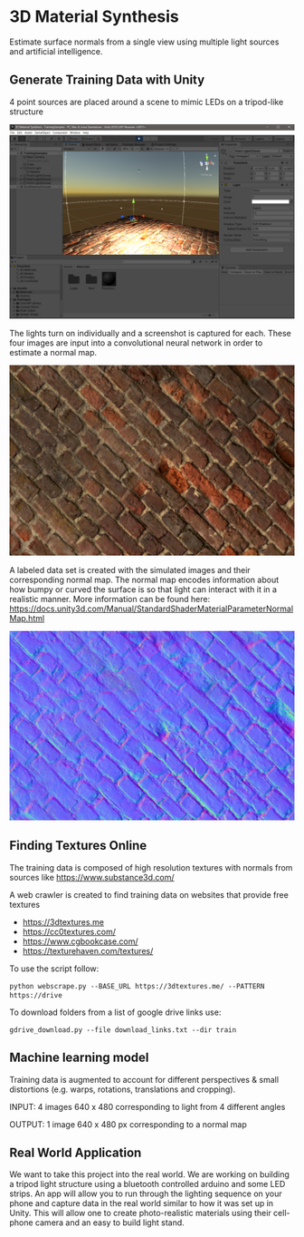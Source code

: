 # 3D Material Synthesis
Estimate surface normals from a single view using multiple light sources and artificial intelligence.

## Generate Training Data with Unity 
4 point sources are placed around a scene to mimic LEDs on a tripod-like structure

![](Screenshot.png)

The lights turn on individually and a screenshot is captured for each. These four images are input into a convolutional neural network in order to estimate a normal map.

![](animation.gif)

A labeled data set is created with the simulated images and their corresponding normal map. The normal map encodes information about how bumpy or curved the surface is so that light can interact with it in a realistic manner. More information can be found here: https://docs.unity3d.com/Manual/StandardShaderMaterialParameterNormalMap.html

![](NormalSurface.png)

## Finding Textures Online

The training data is composed of high resolution textures with normals from sources like https://www.substance3d.com/

A web crawler is created to find training data on websites that provide free textures
- https://3dtextures.me 
- https://cc0textures.com/
- https://www.cgbookcase.com/
- https://texturehaven.com/textures/

To use the script follow: 
```
python webscrape.py --BASE_URL https://3dtextures.me/ --PATTERN https://drive 
```

To download folders from a list of google drive links use: 

    gdrive_download.py --file download_links.txt --dir train

## Machine learning model 
Training data is augmented to account for different perspectives & small distortions (e.g. warps, rotations, translations and cropping).

INPUT: 4 images 640 x 480 corresponding to light from 4 different angles

OUTPUT: 1 image 640 x 480 px corresponding to a normal map

## Real World Application
We want to take this project into the real world. We are working on building a tripod light structure using a bluetooth controlled arduino and some LED strips. An app will allow you to run through the lighting sequence on your phone and capture data in the real world similar to how it was set up in Unity. This will allow one to create photo-realistic materials using their cell-phone camera and an easy to build light stand. 